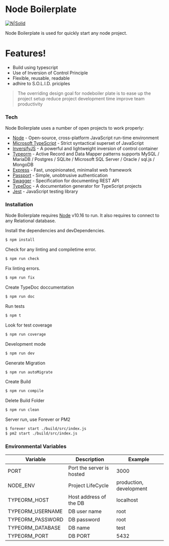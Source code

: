 # Node Boilerplate

[![N|Solid](https://www.qburst.com/images/responsive/QBlogo.svg)](https://code.qburst.com/joset/node-auth-sequlize-jwt-singletenant)

Node Boilerplate is used for quickly start any node project.

# Features!

- Build using typescript
- Use of Inversion of Control Principle
- Flexible, reusable, readable
- adhire to S.O.L.I.D. priciples

> The overriding design goal for nodeboiler plate
> is to ease up the project setup
> reduce project development time
> improve team productivity

### Tech

Node Boilerplate uses a number of open projects to work properly:

- [Node] - Open-source, cross-platform JavaScript run-time environment
- [Microsoft TypeScript] - Strict syntactical superset of JavaScript
- [InversifyJS] - A powerful and lightweight inversion of control container
- [Typeorm] - Active Record and Data Mapper patterns supports MySQL / MariaDB / Postgres / SQLite / Microsoft SQL Server / Oracle / sql.js / MongoDB
- [Express] - Fast, unopinionated, minimalist web framework
- [Passport] - Simple, unobtrusive authentication
- [Swagger] - Specification for documenting REST API
- [TypeDoc] - A documentation generator for TypeScript projects
- [Jest] - JavaScript testing library

### Installation

Node Boilerplate requires [Node] v10.16 to run. It also requires to connect to any Relational database.

Install the dependencies and devDependencies.

```sh
$ npm install
```

Check for any linting and compiletime error.

```sh
$ npm run check
```

Fix linting errors.

```sh
$ npm run fix
```

Create TypeDoc doccumentation

```sh
$ npm run doc
```

Run tests

```sh
$ npm t
```

Look for test coverage

```sh
$ npm run coverage
```

Development mode

```sh
$ npm run dev
```

Generate Migration

```sh
$ npm run autoMigrate
```

Create Build

```sh
$ npm run compile
```

Delete Build Folder

```sh
$ npm run clean
```

Server run, use Forever or PM2

```sh
$ forever start ./build/src/index.js
$ pm2 start ./build/src/index.js
```

### Environmental Variables

| Variable         | Description               | Example                 |
| ---------------- | ------------------------- | ----------------------- |
| PORT             | Port the server is hosted | 3000                    |
| NODE_ENV         | Project LifeCycle         | production, development |
| TYPEORM_HOST     | Host address of the DB    | localhost               |
| TYPEORM_USERNAME | DB user name              | root                    |
| TYPEORM_PASSWORD | DB password               | root                    |
| TYPEORM_DATABASE | DB name                   | test                    |
| TYPEORM_PORT     | DB PORT                   | 5432                    |


[node]: https://nodejs.org
[microsoft typescript]: https://www.typescriptlang.org/
[inversifyjs]: https://inversify.io/
[typeorm]: https://typeorm.io/
[express]: https://expressjs.com/
[passport]: http://www.passportjs.org/
[swagger]: https://swagger.io/
[typedoc]: https://typedoc.org/
[jest]: https://jestjs.io/
